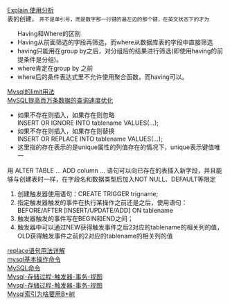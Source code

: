 <a href="https://segmentfault.com/a/1190000008131735">Explain 使用分析</a></br>
表的创建， ` 并不是单引号，而是数字那一行键的最左边的那个键，在英文状态下的才为 `</br>

<ul>Having和Where的区别
<li>Having从前面筛选的字段再筛选，而where从数据库表的字段中直接筛选
<li>having只能用在group by之后，对分组后的结果进行筛选(即使用having的前提条件是分组)。
<li>where肯定在group by 之前
<li>where后的条件表达式里不允许使用聚合函数，而having可以。
</ul>
<a href="https://qimo601.iteye.com/blog/1634748">Mysql的limit用法</a></br>
<a href="https://my.oschina.net/xsh1208/blog/496254">MySQL提高百万条数据的查询速度优化</a></br>
<ul>
<li>如果不存在则插入，如果存在则忽略</br>
INSERT OR IGNORE INTO tablename VALUES(...);
<li>如果不存在则插入，如果存在则替换</br>
INSERT OR REPLACE INTO tablename VALUES(...);
<li>这里指的存在表示的是unique属性的列值存在的情况下，unique表示键值唯一
</ul>

用 ALTER TABLE ... ADD column ... 语句可以向已存在的表插入新字段，并且能够与创建表时一样，在字段名和数据类型后加入NOT NULL、DEFAULT等限定</br>

<ol>
 <li>创建触发器使用语句：CREATE TRIGGER trigname;
<li>指定触发器触发的事件在执行某操作之前还是之后，使用语句：BEFORE/AFTER [INSERT/UPDATE/ADD] ON tablename
<li>触发器触发的事件写在BEGIN和END之间；
<li>触发器中可以通过NEW获得触发事件之后2对应的tablename的相关列的值，OLD获得触发事件之前的2对应的tablename的相关列的值 
  </ol>
  
  <a href="https://blog.csdn.net/zhangjg_blog/article/details/23267761">replace语句用法详解</a></br>
  <a href="https://www.jianshu.com/p/118e1c41e9f0">mysql基本操作命令</a></br>
  <a href="https://juejin.im/post/5ae55861f265da0ba062ec71#heading-2">MySQL命令</a></br>
  <a href="http://bk.poph163.com/2018/05/07/mysql%E7%9A%84%E5%AD%98%E5%82%A8%E8%BF%87%E7%A8%8B/">Mysql-存储过程-触发器-事务-视图</a></br>
   <a href="https://juejin.im/post/5bfcb16f6fb9a049e307c8a6">Mysql-存储过程-触发器-事务-视图</a></br>
   <a href="https://my.oschina.net/chener/blog/1603098">Mysql索引为啥要用B+树</a></br>
